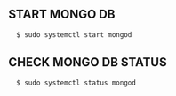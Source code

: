 ## START MONGO DB

```bash
  $ sudo systemctl start mongod
```

## CHECK MONGO DB STATUS

```bash
  $ sudo systemctl status mongod
```
